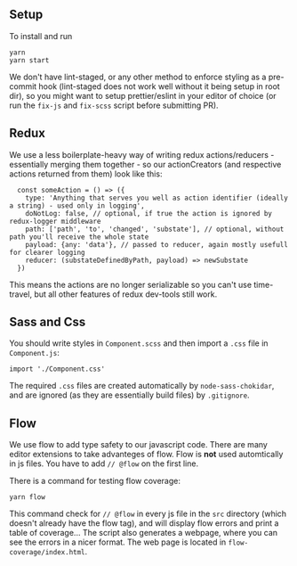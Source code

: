 ## Setup

To install and run

```
yarn
yarn start
```

We don't have lint-staged, or any other method to enforce styling as a pre-commit hook (lint-staged does not work well without it being setup in root dir), so you might want to setup prettier/eslint in your editor of choice (or run the `fix-js` and `fix-scss` script before submitting PR).

## Redux

We use a less boilerplate-heavy way of writing redux actions/reducers - essentially merging them together - so our actionCreators (and respective actions returned from them) look like this:

```
  const someAction = () => ({
    type: 'Anything that serves you well as action identifier (ideally a string) - used only in logging',
    doNotLog: false, // optional, if true the action is ignored by redux-logger middleware
    path: ['path', 'to', 'changed', 'substate'], // optional, without path you'll receive the whole state
    payload: {any: 'data'}, // passed to reducer, again mostly usefull for clearer logging
    reducer: (substateDefinedByPath, payload) => newSubstate
  })
```

This means the actions are no longer serializable so you can't use time-travel, but all other features of redux dev-tools still work.

## Sass and Css

You should write styles in `Component.scss` and then import a `.css` file in `Component.js`:

```
import './Component.css'
```

The required `.css` files are created automatically by `node-sass-chokidar`, and are ignored (as they are essentially build files) by `.gitignore`.

## Flow

We use flow to add type safety to our javascript code. There are many editor extensions to take advanteges of flow. Flow is **not** used
automtically in js files. You have to add `// @flow` on the first line.

There is a command for testing flow coverage:

```
yarn flow
```

This command check for `// @flow` in every js file in the `src` directory (which doesn't already have the flow tag), and will display
flow errors and print a table of coverage... The script also generates a webpage, where you can see the errors in a nicer format. The web page
is located in `flow-coverage/index.html`.
